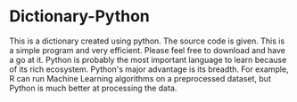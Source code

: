 # Dictionary-Python
This is a dictionary created using python. The source code is given. This is a simple program and very efficient. 
Please feel free to download and have a go at it. 
Python is probably the most important language to learn because of its rich ecosystem. Python's major advantage is its breadth. For example, R can run Machine Learning algorithms on a preprocessed dataset, but Python is much better at processing the data.


